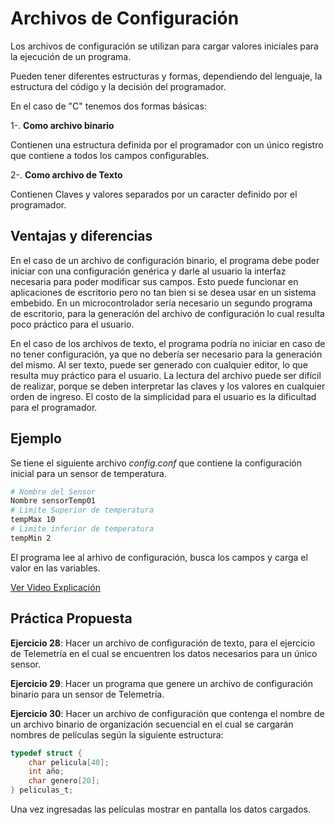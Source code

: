 # Archivos de Configuración

Los archivos de configuración se utilizan para cargar valores iniciales para la ejecución de un programa.

Pueden tener diferentes estructuras y formas, dependiendo del lenguaje, la estructura del código y la decisión del programador.

En el caso de "C" tenemos dos formas básicas:

1-. __Como archivo binario__

Contienen una estructura definida por el programador con un único registro que contiene a todos los campos configurables.


2-. __Como archivo de Texto__

Contienen Claves y valores separados por un caracter definido por el programador.

## Ventajas y diferencias

En el caso de un archivo de configuración binario, el programa debe poder iniciar con una configuración genérica y darle al usuario la interfaz necesaria para poder modificar sus campos. Esto puede funcionar en aplicaciones de escritorio pero no tan bien si se desea usar en un sistema embebido. En un microcontrolador sería necesario un segundo programa de escritorio, para la generación del archivo de configuración lo cual resulta poco práctico para el usuario.

En el caso de los archivos de texto, el programa podría no iniciar en caso de no tener configuración, ya que no debería ser necesario para la generación del mismo. Al ser texto, puede ser generado con cualquier editor, lo que resulta muy práctico para el usuario.
La lectura del archivo puede ser difícil de realizar, porque se deben interpretar las claves y los valores en cualquier orden de ingreso.
El costo de la simplicidad para el usuario es la dificultad para el programador.

## Ejemplo

Se tiene el siguiente archivo *config.conf* que contiene la configuración inicial para un sensor de temperatura.

```bash
# Nombre del Sensor
Nombre sensorTemp01
# Limite Superior de temperatura
tempMax 10
# Limite inferior de temperatura
tempMin 2

```
El programa lee al arhivo de configuración, busca los campos y carga el valor en las variables.

[Ver Video Explicación](https://youtu.be/mGLjVItbHDY)


## Práctica Propuesta

__Ejercicio 28__: Hacer un archivo de configuración de texto, para el ejercicio de Telemetría en el cual se encuentren los datos necesarios para un único sensor.

__Ejercicio 29__: Hacer un programa que genere un archivo de configuración binario para un sensor de Telemetría.

__Ejercicio 30__: Hacer un archivo de configuración que contenga el nombre de un archivo binario de organización secuencial en el cual se cargarán nombres de películas según la siguiente estructura: 
```c
typedef struct {
    char pelicula[40];
    int año;
    char genero[20];
} peliculas_t;
```
Una vez ingresadas las películas mostrar en pantalla los datos cargados.
